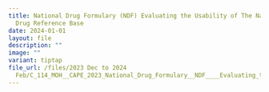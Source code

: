 ```yaml
---
title: National Drug Formulary (NDF) Evaluating the Usability of The National
  Drug Reference Base
date: 2024-01-01
layout: file
description: ""
image: ""
variant: tiptap
file_url: /files/2023 Dec to 2024
  Feb/C_114_MOH__CAPE_2023_National_Drug_Formulary__NDF____Evaluating_the_Usability_of_the_National_Drug_Reference_Base.pdf
---
```

